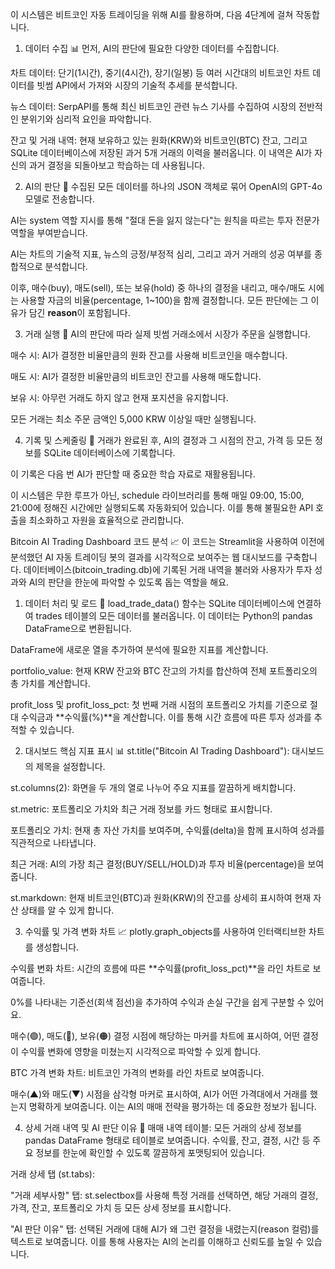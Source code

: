 이 시스템은 비트코인 자동 트레이딩을 위해 AI를 활용하며, 다음 4단계에 걸쳐 작동합니다.

1. 데이터 수집 📊
먼저, AI의 판단에 필요한 다양한 데이터를 수집합니다.

차트 데이터: 단기(1시간), 중기(4시간), 장기(일봉) 등 여러 시간대의 비트코인 차트 데이터를 빗썸 API에서 가져와 시장의 기술적 추세를 분석합니다.

뉴스 데이터: SerpAPI를 통해 최신 비트코인 관련 뉴스 기사를 수집하여 시장의 전반적인 분위기와 심리적 요인을 파악합니다.

잔고 및 거래 내역: 현재 보유하고 있는 원화(KRW)와 비트코인(BTC) 잔고, 그리고 SQLite 데이터베이스에 저장된 과거 5개 거래의 이력을 불러옵니다. 이 내역은 AI가 자신의 과거 결정을 되돌아보고 학습하는 데 사용됩니다.

2. AI의 판단 🧠
수집된 모든 데이터를 하나의 JSON 객체로 묶어 OpenAI의 GPT-4o 모델로 전송합니다.

AI는 system 역할 지시를 통해 "절대 돈을 잃지 않는다"는 원칙을 따르는 투자 전문가 역할을 부여받습니다.

AI는 차트의 기술적 지표, 뉴스의 긍정/부정적 심리, 그리고 과거 거래의 성공 여부를 종합적으로 분석합니다.

이후, 매수(buy), 매도(sell), 또는 보유(hold) 중 하나의 결정을 내리고, 매수/매도 시에는 사용할 자금의 비율(percentage, 1~100)을 함께 결정합니다. 모든 판단에는 그 이유가 담긴 **reason**이 포함됩니다.

3. 거래 실행 🚀
AI의 판단에 따라 실제 빗썸 거래소에서 시장가 주문을 실행합니다.

매수 시: AI가 결정한 비율만큼의 원화 잔고를 사용해 비트코인을 매수합니다.

매도 시: AI가 결정한 비율만큼의 비트코인 잔고를 사용해 매도합니다.

보유 시: 아무런 거래도 하지 않고 현재 포지션을 유지합니다.

모든 거래는 최소 주문 금액인 5,000 KRW 이상일 때만 실행됩니다.

4. 기록 및 스케줄링 📝
거래가 완료된 후, AI의 결정과 그 시점의 잔고, 가격 등 모든 정보를 SQLite 데이터베이스에 기록합니다.

이 기록은 다음 번 AI가 판단할 때 중요한 학습 자료로 재활용됩니다.

이 시스템은 무한 루프가 아닌, schedule 라이브러리를 통해 매일 09:00, 15:00, 21:00에 정해진 시간에만 실행되도록 자동화되어 있습니다. 이를 통해 불필요한 API 호출을 최소화하고 자원을 효율적으로 관리합니다.


Bitcoin AI Trading Dashboard 코드 분석 📈
이 코드는 Streamlit을 사용하여 이전에 분석했던 AI 자동 트레이딩 봇의 결과를 시각적으로 보여주는 웹 대시보드를 구축합니다. 데이터베이스(bitcoin_trading.db)에 기록된 거래 내역을 불러와 사용자가 투자 성과와 AI의 판단을 한눈에 파악할 수 있도록 돕는 역할을 해요.

1. 데이터 처리 및 로드 💾
load_trade_data() 함수는 SQLite 데이터베이스에 연결하여 trades 테이블의 모든 데이터를 불러옵니다. 이 데이터는 Python의 pandas DataFrame으로 변환됩니다.

DataFrame에 새로운 열을 추가하여 분석에 필요한 지표를 계산합니다.

portfolio_value: 현재 KRW 잔고와 BTC 잔고의 가치를 합산하여 전체 포트폴리오의 총 가치를 계산합니다.

profit_loss 및 profit_loss_pct: 첫 번째 거래 시점의 포트폴리오 가치를 기준으로 절대 수익금과 **수익률(%)**을 계산합니다. 이를 통해 시간 흐름에 따른 투자 성과를 추적할 수 있습니다.

2. 대시보드 핵심 지표 표시 📊
st.title("Bitcoin AI Trading Dashboard"): 대시보드의 제목을 설정합니다.

st.columns(2): 화면을 두 개의 열로 나누어 주요 지표를 깔끔하게 배치합니다.

st.metric: 포트폴리오 가치와 최근 거래 정보를 카드 형태로 표시합니다.

포트폴리오 가치: 현재 총 자산 가치를 보여주며, 수익률(delta)을 함께 표시하여 성과를 직관적으로 나타냅니다.

최근 거래: AI의 가장 최근 결정(BUY/SELL/HOLD)과 투자 비율(percentage)을 보여줍니다.

st.markdown: 현재 비트코인(BTC)과 원화(KRW)의 잔고를 상세히 표시하여 현재 자산 상태를 알 수 있게 합니다.

3. 수익률 및 가격 변화 차트 📈
plotly.graph_objects를 사용하여 인터랙티브한 차트를 생성합니다.

수익률 변화 차트: 시간의 흐름에 따른 **수익률(profit_loss_pct)**을 라인 차트로 보여줍니다.

0%를 나타내는 기준선(회색 점선)을 추가하여 수익과 손실 구간을 쉽게 구분할 수 있어요.

매수(🟢), 매도(🔴), 보유(🟠) 결정 시점에 해당하는 마커를 차트에 표시하여, 어떤 결정이 수익률 변화에 영향을 미쳤는지 시각적으로 파악할 수 있게 합니다.

BTC 가격 변화 차트: 비트코인 가격의 변화를 라인 차트로 보여줍니다.

매수(▲)와 매도(▼) 시점을 삼각형 마커로 표시하여, AI가 어떤 가격대에서 거래를 했는지 명확하게 보여줍니다. 이는 AI의 매매 전략을 평가하는 데 중요한 정보가 됩니다.

4. 상세 거래 내역 및 AI 판단 이유 📝
매매 내역 테이블: 모든 거래의 상세 정보를 pandas DataFrame 형태로 테이블로 보여줍니다. 수익률, 잔고, 결정, 시간 등 주요 정보를 한눈에 확인할 수 있도록 깔끔하게 포맷팅되어 있습니다.

거래 상세 탭 (st.tabs):

"거래 세부사항" 탭: st.selectbox를 사용해 특정 거래를 선택하면, 해당 거래의 결정, 가격, 잔고, 포트폴리오 가치 등 모든 상세 정보를 표시합니다.

"AI 판단 이유" 탭: 선택된 거래에 대해 AI가 왜 그런 결정을 내렸는지(reason 컬럼)를 텍스트로 보여줍니다. 이를 통해 사용자는 AI의 논리를 이해하고 신뢰도를 높일 수 있습니다.
